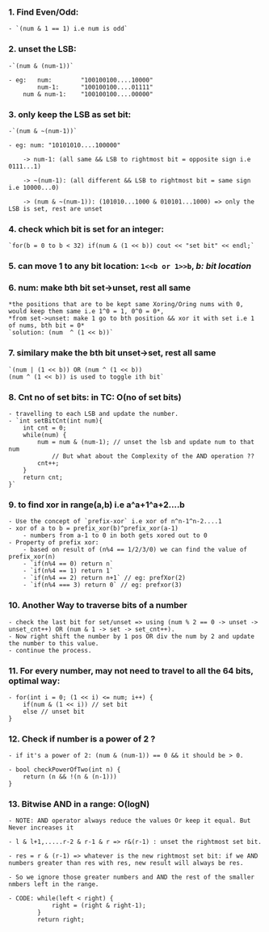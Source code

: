 
### 1. Find Even/Odd: 
    - `(num & 1 == 1) i.e num is odd`

### 2. unset the LSB: 
    -`(num & (num-1))`

    - eg:   num:        "100100100....10000"
            num-1:      "100100100....01111"
        num & num-1:    "100100100....00000"

### 3. only keep the LSB as set bit: 
    -`(num & ~(num-1))`

    - eg: num: "10101010....100000"

        -> num-1: (all same && LSB to rightmost bit = opposite sign i.e 0111...1)

        -> ~(num-1): (all different && LSB to rightmost bit = same sign i.e 10000...0)

        -> (num & ~(num-1)): (101010...1000 & 010101...1000) => only the LSB is set, rest are unset

### 4. check which bit is set for an integer: 
    `for(b = 0 to b < 32) if(num & (1 << b)) cout << "set bit" << endl;`

### 5. can move 1 to any bit location: `1<<b or 1>>b`, *b: bit location*

### 6. num: make bth bit set->unset, rest all same
    *the positions that are to be kept same Xoring/Oring nums with 0, would keep them same i.e 1^0 = 1, 0^0 = 0*, 
    *from set->unset: make 1 go to bth position && xor it with set i.e 1 of nums, bth bit = 0*
    `solution: (num  ^ (1 << b))`

### 7. similary make the bth bit unset->set, rest all same
    `(num | (1 << b)) OR (num ^ (1 << b))
    (num ^ (1 << b)) is used to toggle ith bit`
    
### 8. Cnt no of set bits: in TC: O(no of set bits)
    - travelling to each LSB and update the number.
    - `int setBitCnt(int num){
        int cnt = 0;
        while(num) {
            num = num & (num-1); // unset the lsb and update num to that num
                // But what about the Complexity of the AND operation ??
            cnt++;
        }
        return cnt;
    }`

### 9. to find xor in range(a,b) i.e a^a+1^a+2....b
    - Use the concept of `prefix-xor` i.e xor of n^n-1^n-2....1
    - xor of a to b = prefix_xor(b)^prefix_xor(a-1)
        - numbers from a-1 to 0 in both gets xored out to 0
    - Property of prefix xor:
        - based on result of (n%4 == 1/2/3/0) we can find the value of prefix_xor(n)
        - `if(n%4 == 0) return n`
        - `if(n%4 == 1) return 1`
        - `if(n%4 == 2) return n+1` // eg: prefXor(2)
        - `if(n%4 === 3) return 0` // eg: prefxor(3)


### 10. Another Way to traverse bits of a number 
    - check the last bit for set/unset => using (num % 2 == 0 -> unset -> unset_cnt++) OR (num & 1 -> set -> set_cnt++).
    - Now right shift the number by 1 pos OR div the num by 2 and update the number to this value.
    - continue the process.

### 11. For every number, may not need to travel to all the 64 bits, optimal way:
    - for(int i = 0; (1 << i) <= num; i++) {
        if(num & (1 << i)) // set bit
        else // unset bit
    }

### 12. Check if number is a power of 2 ?
    - if it's a power of 2: (num & (num-1)) == 0 && it should be > 0.

    - bool checkPowerOfTwo(int n) {
        return (n && !(n & (n-1)))
    } 

### 13. Bitwise AND in a range: O(logN)
    - NOTE: AND operator always reduce the values Or keep it equal. But Never increases it

    - l & l+1,.....r-2 & r-1 & r => r&(r-1) : unset the rightmost set bit.

    - res = r & (r-1) => whatever is the new rightmost set bit: if we AND numbers greater than res with res, new result will always be res.

    - So we ignore those greater numbers and AND the rest of the smaller nmbers left in the range.

    - CODE: while(left < right) {
                right = (right & right-1);
            }
            return right;





































